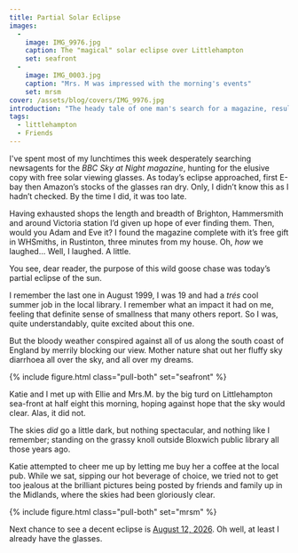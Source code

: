 ```yaml
---
title: Partial Solar Eclipse
images:
  - 
    image: IMG_9976.jpg
    caption: The "magical" solar eclipse over Littlehampton
    set: seafront
  - 
    image: IMG_0003.jpg
    caption: "Mrs. M was impressed with the morning's events"
    set: mrsm
cover: /assets/blog/covers/IMG_9976.jpg
introduction: "The heady tale of one man's search for a magazine, resulting in him getting sky poop in his eye. All of this and more in my story of today's partial eclipse of the sun."
tags:
  - littlehampton
  - Friends
---
```

I've spent most of my lunchtimes this week desperately searching newsagents for the _BBC Sky at Night magazine_, hunting for the elusive copy with free solar viewing glasses. As today’s eclipse approached, first E-bay then Amazon’s stocks of the glasses ran dry. Only, I didn’t know this as I hadn’t checked. By the time I did, it was too late. 

Having exhausted shops the length and breadth of Brighton, Hammersmith and around Victoria station I’d given up hope of ever finding them. Then, would you Adam and Eve it? I found the magazine complete with it’s free gift in WHSmiths, in Rustinton, three minutes from my house. Oh, _how_ we laughed… Well, I laughed. A little.

You see, dear reader, the purpose of this wild goose chase was today’s partial eclipse of the sun.

I remember the last one in August 1999, I was 19 and had a _trés_ cool summer job in the local library. I remember what an impact it had on me, feeling that definite sense of smallness that many others report. So I was, quite understandably, quite excited about this one.

But the bloody weather conspired against all of us along the south coast of England by merrily blocking our view. Mother nature shat out her fluffy sky diarrhoea all over the sky, and all over my dreams.

{% include figure.html class="pull-both" set="seafront" %}

Katie and I met up with Ellie and Mrs.M. by the big turd on Littlehampton sea-front at half eight this morning, hoping against hope that the sky would clear. Alas, it did not.

The skies _did_ go a little dark, but nothing spectacular, and nothing like I remember; standing on the grassy knoll outside Bloxwich public library all those years ago.

Katie attempted to cheer me up by letting me buy her a coffee at the local pub. While we sat, sipping our hot beverage of choice, we tried not to get too jealous at the brilliant pictures being posted by friends and family up in the Midlands, where the skies had been gloriously clear.

{% include figure.html class="pull-both" set="mrsm" %}

Next chance to see a decent eclipse is [August 12, 2026](http://en.wikipedia.org/wiki/Solar_eclipse_of_August_12,_2026). Oh well, at least I already have the glasses.